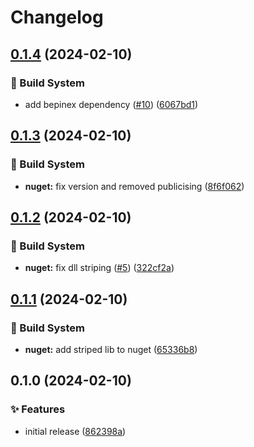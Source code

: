 # Changelog

## [0.1.4](https://github.com/Xenira/PiUtils/compare/v0.1.3...v0.1.4) (2024-02-10)


### 👷 Build System

* add bepinex dependency ([#10](https://github.com/Xenira/PiUtils/issues/10)) ([6067bd1](https://github.com/Xenira/PiUtils/commit/6067bd1824596591880c59f914575171c903fd35))

## [0.1.3](https://github.com/Xenira/PiUtils/compare/v0.1.2...v0.1.3) (2024-02-10)


### 👷 Build System

* **nuget:** fix version and removed publicising ([8f6f062](https://github.com/Xenira/PiUtils/commit/8f6f062ed965b2ebf9b5703ede378cdf82c8b5a2))

## [0.1.2](https://github.com/Xenira/PiUtils/compare/v0.1.1...v0.1.2) (2024-02-10)


### 👷 Build System

* **nuget:** fix dll striping ([#5](https://github.com/Xenira/PiUtils/issues/5)) ([322cf2a](https://github.com/Xenira/PiUtils/commit/322cf2a0dc959080b65bfa69edd6ca7a10a39aef))

## [0.1.1](https://github.com/Xenira/PiUtils/compare/v0.1.0...v0.1.1) (2024-02-10)


### 👷 Build System

* **nuget:** add striped lib to nuget ([65336b8](https://github.com/Xenira/PiUtils/commit/65336b8a65a7cb1c6486f9f07839c7959257ac97))

## 0.1.0 (2024-02-10)


### ✨ Features

* initial release ([862398a](https://github.com/Xenira/PiUtils/commit/862398ad14247324ad66dabbe02fad3bb8411f04))
